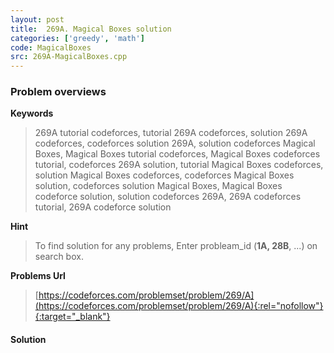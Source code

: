 ```yaml
---
layout: post
title:  269A. Magical Boxes solution
categories: ['greedy', 'math']
code: MagicalBoxes
src: 269A-MagicalBoxes.cpp
---
```

### **Problem overviews**

**Keywords**
> 269A tutorial codeforces, tutorial 269A codeforces, solution 269A codeforces, codeforces solution 269A, solution codeforces Magical Boxes, Magical Boxes tutorial codeforces, Magical Boxes codeforces tutorial, codeforces 269A solution, tutorial Magical Boxes codeforces, solution Magical Boxes codeforces, codeforces Magical Boxes solution, codeforces solution Magical Boxes, Magical Boxes codeforce solution, solution codeforces 269A, 269A codeforces tutorial, 269A codeforce solution

**Hint**
> To find solution for any problems, Enter probleam_id (**1A, 28B**, ...) on search box. 

**Problems Url**
> [https://codeforces.com/problemset/problem/269/A](https://codeforces.com/problemset/problem/269/A){:rel="nofollow"}{:target="_blank"}

#### **Solution**




